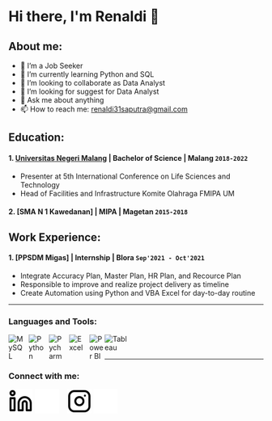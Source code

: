 # Hi there, I'm Renaldi 👋
## About me:
- 🔭 I’m a Job Seeker
- 🌱 I’m currently learning Python and SQL
- 👯 I’m looking to collaborate as Data Analyst
- 🤔 I’m looking for suggest for Data Analyst
- 💬 Ask me about anything
- 📫 How to reach me: renaldi31saputra@gmail.com

## Education:

#### 1. [Universitas Negeri Malang](https://www.um.ac.id) | Bachelor of Science | Malang `2018-2022`
   - Presenter at 5th International Conference on Life Sciences and Technology
   - Head of Facilities and Infrastructure Komite Olahraga FMIPA UM
 #### 2. [SMA N 1 Kawedanan] | MIPA | Magetan `2015-2018`

## Work Experience:
#### 1. [PPSDM Migas] | Internship | Blora `Sep'2021 - Oct'2021`
   - Integrate Accuracy Plan, Master Plan, HR Plan, and Recource Plan
   - Responsible to improve and realize project delivery as timeline
   - Create Automation using Python and VBA Excel for day-to-day routine
---

### Languages and Tools:

[<img align="left" alt="MySQL" width="30px" src="https://cdn.jsdelivr.net/gh/devicons/devicon/icons/mysql/mysql-original.svg" style="padding-right:10px;" />][webdev]
[<img align="left" alt="Python" width="30px" src="https://upload.wikimedia.org/wikipedia/commons/thumb/c/c3/Python-logo-notext.svg/110px-Python-logo-notext.svg.png?20100317150552" style="padding-right:10px;" />][webdev]
[<img align="left" alt="Pycharm" width="30px" src="https://upload.wikimedia.org/wikipedia/commons/thumb/1/1d/PyCharm_Icon.svg/220px-PyCharm_Icon.svg.png" style="padding-right:10px;" />][webdev]
[<img align="left" alt="Excel" width="30px" src="https://is2-ssl.mzstatic.com/image/thumb/Purple126/v4/a8/fd/5a/a8fd5a84-c6f1-355f-3b9f-6e86598efaa3/XCEL.png/1200x630bb.png" style="padding-right:10px;" />][webdev]
[<img align="left" alt="Power BI" width="30px" src="https://powerbi.microsoft.com/pictures/application-logos/svg/powerbi.svg" style="padding-right:0px;" />][webdev]
[<img align="left" alt="Tableau" width="50px" src="https://logos-world.net/wp-content/uploads/2021/10/Tableau-Symbol.png" style="padding-right:10px;" />][webdev]

<br />
<br />

---
### Connect with me:

[![website](./img/linkedin-light.svg)](https://https://www.linkedin.com/in/renaldi-d-a7133b140#gh-light-mode-only)
[![website](./img/linkedin-dark.svg)](https://www.linkedin.com/in/renaldi-d-a7133b140#gh-dark-mode-only)
&nbsp;&nbsp;
[![website](./img/instagram-light.svg)](https://www.instagram.com/renaldii06#gh-light-mode-only)
[![website](./img/instagram-dark.svg)](https://www.instagram.com/renaldii06#gh-dark-mode-only)



[webdev]: https://github.com/renmaruu/renmaruu

